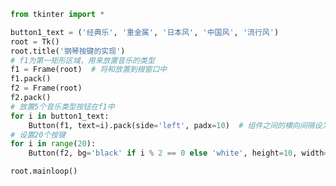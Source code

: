 
<BlogInfo id="800" title="19.制作钢琴按键布局pack布局管理" author="白日梦想猿" pv=0 read_times=0 pre_cost_time=0分23秒 category="GUI编程" tag_list="['GUI编程']" create_time="2020.06.28 15:17:13" update_time="2020.06.28 15:34:58" />

```python
from tkinter import *

button1_text = ('经典乐', '重金属', '日本风', '中国风', '流行风')
root = Tk()
root.title('钢琴按键的实现')
# f1为第一矩形区域，用来放置音乐的类型
f1 = Frame(root)  # 将和放置到根窗口中
f1.pack()
f2 = Frame(root)
f2.pack()
# 放置5个音乐类型按钮在f1中
for i in button1_text:
    Button(f1, text=i).pack(side='left', padx=10)  # 组件之间的横向间隔设为10
# 设置20个按键
for i in range(20):
    Button(f2, bg='black' if i % 2 == 0 else 'white', height=10, width=5, borderwidth=2, padx=1).pack(side='left')

root.mainloop()

```

